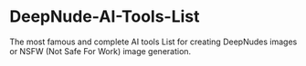 # DeepNude-AI-Tools-List
The most famous and complete AI tools List for creating DeepNudes images or NSFW (Not Safe For Work) image generation.
